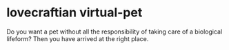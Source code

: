 # lovecraftian virtual-pet
Do you want a pet without all the responsibility of taking care of a biological lifeform? Then you have arrived at the right place.
